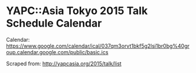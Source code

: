 # YAPC::Asia Tokyo 2015 Talk Schedule Calendar

Calendar: https://www.google.com/calendar/ical/037qm3orvt1bkf5g2lsi1br0bg%40group.calendar.google.com/public/basic.ics

Scraped from: http://yapcasia.org/2015/talk/list
